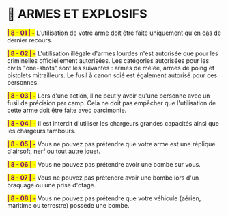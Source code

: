 # 🔫 ARMES ET EXPLOSIFS

<mark style="color:purple;">**| 8 - 01 | -**</mark> L'utilisation de votre arme doit être faite uniquement qu'en cas de dernier recours.

<mark style="color:purple;">**| 8 - 02 | -**</mark> L'utilisation illégale d'armes lourdes n'est autorisée que pour les criminelles officiellement autorisées. Les catégories autorisées pour les civils "one-shots" sont les suivantes : armes de mêlée, armes de poing et pistolets mitrailleurs. Le fusil à canon scié est également autorisé pour ces personnes.

<mark style="color:purple;">**| 8 - 03 | -**</mark> Lors d'une action, il ne peut y avoir qu'une personne avec un fusil de précision par camp. Cela ne doit pas empêcher que l'utilisation de cette arme doit être faite avec parcimonie.

<mark style="color:purple;">**| 8 - 04 | -**</mark> Il est interdit d'utiliser les chargeurs grandes capacités ainsi que les chargeurs tambours.

<mark style="color:purple;">**| 8 - 05 | -**</mark> Vous ne pouvez pas prétendre que votre arme est une réplique d'airsoft, nerf ou tout autre jouet.

<mark style="color:purple;">**| 8 - 06 | -**</mark> Vous ne pouvez pas prétendre avoir une bombe sur vous.

<mark style="color:purple;">**| 8 - 07 | -**</mark> Vous ne pouvez pas prétendre avoir une bombe lors d'un braquage ou une prise d'otage.

<mark style="color:purple;">**| 8 - 08 | -**</mark> Vous ne pouvez pas prétendre que votre véhicule (aérien, maritime ou terrestre) possède une bombe.
